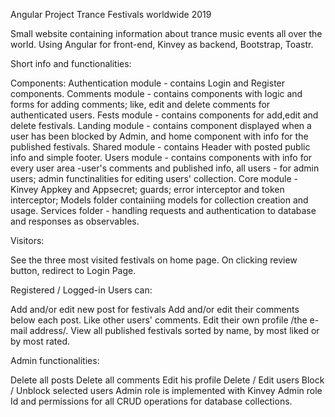  Angular Project Trance Festivals worldwide 2019
 
 Small website containing information about trance music events all over the world.
 Using Angular for front-end, Kinvey as backend, Bootstrap, Toastr.
 
 Short info and functionalities:
 
 Components:
 Authentication module  - contains Login and Register components.
 Comments module  - contains components with logic and forms for adding comments;
 like, edit and delete comments for authenticated users.
 Fests module - contains components for add,edit and delete festivals.
 Landing module  - contains component displayed when a user has been blocked by Admin,
 and home component with info for the published festivals.
 Shared module - contains Header with posted public info and simple footer.
 Users module - contains components with info for every user area -user's comments and published info,
 all users - for admin users; admin functinalities for editing users' collection.
 Core module - Kinvey Appkey and Appsecret; guards; error interceptor and token interceptor;
 Models folder containiing models for collection creation and usage. Services folder - handling requests and authentication
 to database and responses as observables.
 
 
 Visitors:
 
 See the three most visited festivals on home page.
 On clicking review button, redirect to Login Page.
 
 Registered / Logged-in Users can:
 
 Add and/or edit new post for festivals
 Add and/or edit their comments below each post.
 Like other users' comments.
 Edit their own profile /the e-mail address/.
  View all published festivals sorted by name, by most liked or by most rated.
 
 
 Admin functionalities:
 
 Delete all posts
 Delete all comments
 Edit his profile
 Delete / Edit users
 Block  / Unblock selected users
 Admin role is implemented with Kinvey Admin role Id
 and permissions for all CRUD operations for database collections.

